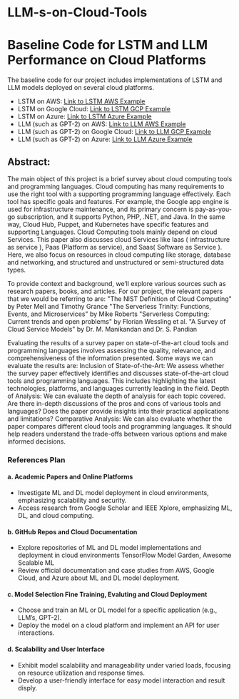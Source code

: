 # LLM-s-on-Cloud-Tools


# Baseline Code for LSTM and LLM Performance on Cloud Platforms

The baseline code for our project includes implementations of LSTM and LLM models deployed on several cloud platforms. 

- LSTM on AWS: [Link to LSTM AWS Example](#)
- LSTM on Google Cloud: [Link to LSTM GCP Example](#)
- LSTM on Azure: [Link to LSTM Azure Example](#)
- LLM (such as GPT-2) on AWS: [Link to LLM AWS Example](#)
- LLM (such as GPT-2) on Google Cloud: [Link to LLM GCP Example](#)
- LLM (such as GPT-2) on Azure: [Link to LLM Azure Example](#)


## Abstract: 

The main object of this project is a brief survey about cloud computing tools and programming languages. Cloud computing has many requirements to use the right tool with a supporting programming language effectively. Each tool has specific goals and features. For example, the Google app engine is used for infrastructure maintenance, and its primary concern is pay-as-you-go subscription, and it supports Python, PHP, .NET, and Java. In the same way, Cloud Hub, Puppet, and Kubernetes have specific features and supporting Languages. Cloud Computing tools mainly depend on cloud Services. 
This paper also discusses cloud Services like Iaas ( infrastructure as service ), Paas (Platform as service), and Saas( Software as Service ). Here, we also focus on resources in cloud computing like storage, database and networking, and structured and unstructured or semi-structured data types.

To provide context and background, we’ll explore various sources such as research papers, books, and articles. For our project, the relevant papers that we would be referring to are:
"The NIST Definition of Cloud Computing" by Peter Mell and Timothy Grance 
"The Serverless Trinity: Functions, Events, and Microservices" by Mike Roberts
"Serverless Computing: Current trends and open problems" by Florian Wessling et al. 
"A Survey of Cloud Service Models" by Dr. M. Manikandan and Dr. S. Pandian

Evaluating the results of a survey paper on state-of-the-art cloud tools and programming languages involves assessing the quality, relevance, and comprehensiveness of the information presented. Some ways we can evaluate the results are:
Inclusion of State-of-the-Art: We assess whether the survey paper effectively identifies and discusses state-of-the-art cloud tools and programming languages. This includes highlighting the latest technologies, platforms, and languages currently leading in the field.
Depth of Analysis: We can evaluate the depth of analysis for each topic covered. Are there in-depth discussions of the pros and cons of various tools and languages? Does the paper provide insights into their practical applications and limitations?
Comparative Analysis: We can also evaluate whether the paper compares different cloud tools and programming languages. It should help readers understand the trade-offs between various options and make informed decisions.

### References Plan
#### a. Academic Papers and Online Platforms
  - Investigate ML and DL model deployment in cloud environments, emphasizing scalability and security.
  - Access research from Google Scholar and IEEE Xplore, emphasizing ML, DL, and cloud computing.
#### b. GitHub Repos and Cloud Documentation
  - Explore repositories of ML and DL model implementations and deployment in cloud environments TensorFlow Model Garden, Awesome Scalable ML
  - Review official documentation and case studies from AWS, Google Cloud, and Azure about ML and DL model deployment. 
#### c. Model Selection Fine Training, Evaluting and Cloud Deployment
  - Choose and train an ML or DL model for a specific application (e.g., LLM’s, GPT-2).
  - Deploy the model on a cloud platform and implement an API for user interactions.
#### d. Scalability and User Interface
  - Exhibit model scalability and manageability under varied loads, focusing on resource utilization and response times.
  - Develop a user-friendly interface for easy model interaction and result disply.

